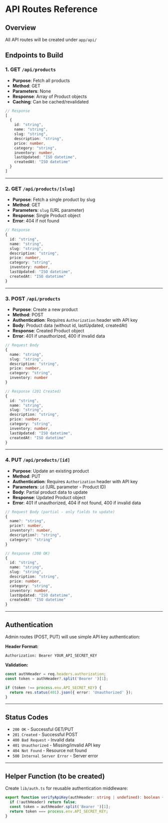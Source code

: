 # API Routes Reference

## Overview
All API routes will be created under `app/api/`

## Endpoints to Build

### 1. GET `/api/products`
- **Purpose**: Fetch all products
- **Method**: GET
- **Parameters**: None
- **Response**: Array of Product objects
- **Caching**: Can be cached/revalidated

```typescript
// Response
[
  {
    id: "string",
    name: "string",
    slug: "string",
    description: "string",
    price: number,
    category: "string",
    inventory: number,
    lastUpdated: "ISO datetime",
    createdAt: "ISO datetime"
  }
]
```

---

### 2. GET `/api/products/[slug]`
- **Purpose**: Fetch a single product by slug
- **Method**: GET
- **Parameters**: `slug` (URL parameter)
- **Response**: Single Product object
- **Error**: 404 if not found

```typescript
// Response
{
  id: "string",
  name: "string",
  slug: "string",
  description: "string",
  price: number,
  category: "string",
  inventory: number,
  lastUpdated: "ISO datetime",
  createdAt: "ISO datetime"
}
```

---

### 3. POST `/api/products`
- **Purpose**: Create a new product
- **Method**: POST
- **Authentication**: Requires `Authorization` header with API key
- **Body**: Product data (without id, lastUpdated, createdAt)
- **Response**: Created Product object
- **Error**: 401 if unauthorized, 400 if invalid data

```typescript
// Request Body
{
  name: "string",
  slug: "string",
  description: "string",
  price: number,
  category: "string",
  inventory: number
}

// Response (201 Created)
{
  id: "string",
  name: "string",
  slug: "string",
  description: "string",
  price: number,
  category: "string",
  inventory: number,
  lastUpdated: "ISO datetime",
  createdAt: "ISO datetime"
}
```

---

### 4. PUT `/api/products/[id]`
- **Purpose**: Update an existing product
- **Method**: PUT
- **Authentication**: Requires `Authorization` header with API key
- **Parameters**: `id` (URL parameter - Product ID)
- **Body**: Partial product data to update
- **Response**: Updated Product object
- **Error**: 401 if unauthorized, 404 if not found, 400 if invalid data

```typescript
// Request Body (partial - only fields to update)
{
  name?: "string",
  price?: number,
  inventory?: number,
  description?: "string",
  category?: "string"
}

// Response (200 OK)
{
  id: "string",
  name: "string",
  slug: "string",
  description: "string",
  price: number,
  category: "string",
  inventory: number,
  lastUpdated: "ISO datetime",
  createdAt: "ISO datetime"
}
```

---

## Authentication

Admin routes (POST, PUT) will use simple API key authentication:

**Header Format:**
```
Authorization: Bearer YOUR_API_SECRET_KEY
```

**Validation:**
```typescript
const authHeader = req.headers.authorization;
const token = authHeader?.split('Bearer ')[1];

if (token !== process.env.API_SECRET_KEY) {
  return res.status(401).json({ error: 'Unauthorized' });
}
```

---

## Status Codes

- `200 OK` - Successful GET/PUT
- `201 Created` - Successful POST
- `400 Bad Request` - Invalid data
- `401 Unauthorized` - Missing/invalid API key
- `404 Not Found` - Resource not found
- `500 Internal Server Error` - Server error

---

## Helper Function (to be created)

Create `lib/auth.ts` for reusable authentication middleware:

```typescript
export function verifyApiKey(authHeader: string | undefined): boolean {
  if (!authHeader) return false;
  const token = authHeader.split('Bearer ')[1];
  return token === process.env.API_SECRET_KEY;
}
```
